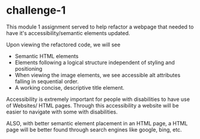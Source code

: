 # challenge-1

This module 1 assignment served to help refactor a webpage that needed to have it's accessibility/semantic elements updated.

Upon viewing the refactored code, we will see
  - Semantic HTML elements
  - Elements following a logical structure independent of styling and positioning
  - When viewing the image elements, we see accessible alt attributes falling in sequential order.
  - A working concise, descriptive title element. 
  
  Accessibility is extremely important for people with disabilities to have use of Websites/ HTML pages. Through this accessibility
  a website will be easier to navigate with some with disabilities. 
  
  ALSO, with better semantic element placement in an HTML page, a HTML page will be better found through search engines like google, bing, etc. 
